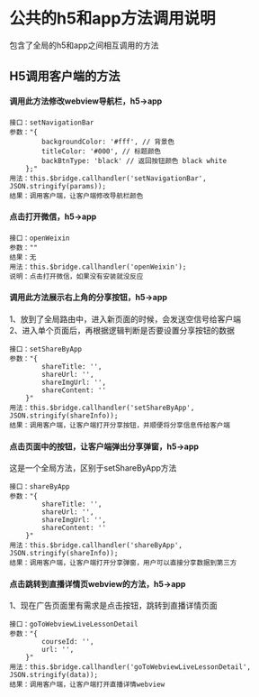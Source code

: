 <!-- 模块大标题 -->
# 公共的h5和app方法调用说明
<!-- 模块说明 -->
包含了全局的h5和app之间相互调用的方法


<!-- 页面bridge交互说明 -->
## H5调用客户端的方法
#### 调用此方法修改webview导航栏，h5→app

```
接口：setNavigationBar
参数："{
        backgroundColor: '#fff', // 背景色
        titleColor: '#000', // 标题颜色
        backBtnType: 'black' // 返回按钮颜色 black white
	};"
用法：this.$bridge.callhandler('setNavigationBar', JSON.stringify(params));
结果：调用客户端，让客户端修改导航栏颜色
```
#### 点击打开微信，h5→app
```
接口：openWeixin
参数：""
结果：无
用法：this.$bridge.callhandler('openWeixin');
说明：点击打开微信，如果没有安装就没反应
```
#### 调用此方法展示右上角的分享按钮，h5→app
1、放到了全局路由中，进入新页面的时候，会发送空信号给客户端<br />
2、进入单个页面后，再根据逻辑判断是否要设置分享按钮的数据
```
接口：setShareByApp
参数："{
        shareTitle: '',
        shareUrl: '',
        shareImgUrl: '',
        shareContent: ''
    }"
用法：this.$bridge.callhandler('setShareByApp', JSON.stringify(shareInfo));
结果：调用客户端，让客户端打开分享按钮，并顺便将分享信息传给客户端
```

#### 点击页面中的按钮，让客户端弹出分享弹窗，h5→app
这是一个全局方法，区别于setShareByApp方法
```
接口：shareByApp
参数："{
        shareTitle: '',
        shareUrl: '',
        shareImgUrl: '',
        shareContent: ''
    }"
用法：this.$bridge.callhandler('shareByApp', JSON.stringify(shareInfo));
结果：调用客户端，让客户端打开分享弹窗，用户可以直接分享数据到第三方
```

#### 点击跳转到直播详情页webview的方法，h5→app
1、现在广告页面里有需求是点击按钮，跳转到直播详情页面
```
接口：goToWebviewLiveLessonDetail
参数："{
        courseId: '',
        url: '',
    }"
用法：this.$bridge.callhandler('goToWebviewLiveLessonDetail', JSON.stringify(data));
结果：调用客户端，让客户端打开直播详情webview
```

